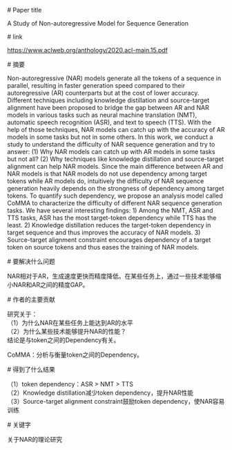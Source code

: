 # Paper title

A Study of Non-autoregressive Model for Sequence Generation

# link

https://www.aclweb.org/anthology/2020.acl-main.15.pdf

# 摘要

Non-autoregressive (NAR) models generate all the tokens of a sequence in parallel, resulting in faster generation speed compared to their autoregressive (AR) counterparts but at the cost of lower accuracy. Different techniques including knowledge distillation and source-target alignment have been proposed to bridge the gap between AR and NAR models in various tasks such as neural machine translation (NMT), automatic speech recognition (ASR), and text to speech (TTS). With the help of those techniques, NAR models can catch up with the accuracy of AR models in some tasks but not in some others. In this work, we conduct a study to understand the difficulty of NAR sequence generation and try to answer: (1) Why NAR models can catch up with AR models in some tasks but not all? (2) Why techniques like knowledge distillation and source-target alignment can help NAR models. Since the main difference between AR and NAR models is that NAR models do not use dependency among target tokens while AR models do, intuitively the difficulty of NAR sequence generation heavily depends on the strongness of dependency among target tokens. To quantify such dependency, we propose an analysis model called CoMMA to characterize the difficulty of different NAR sequence generation tasks. We have several interesting findings: 1) Among the NMT, ASR and TTS tasks, ASR has the most target-token dependency while TTS has the least. 2) Knowledge distillation reduces the target-token dependency in target sequence and thus improves the accuracy of NAR models. 3) Source-target alignment constraint encourages dependency of a target token on source tokens and thus eases the training of NAR models.

# 要解决什么问题

NAR相对于AR，生成速度更快而精度降低。在某些任务上，通过一些技术能够缩小NAR和AR之间的精度GAP。  

# 作者的主要贡献

研究关于：  
（1）为什么NAR在某些任务上能达到AR的水平  
（2）为什么某些技术能够提升NAR的性能？  
结论是与token之间的Dependency有关。  

CoMMA：分析与衡量token之间的Dependency。  

# 得到了什么结果  

（1）token dependency：ASR > NMT > TTS   
（2）Knowledge distillation减少token dependency，提升NAR性能    
（3）Source-target alignment constraint鼓励token dependency，使NAR容易训练    

# 关键字

关于NAR的理论研究